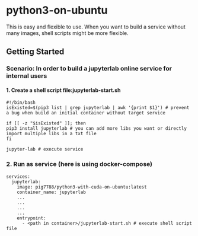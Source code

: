 # python3-on-ubuntu
This is easy and flexible to use. When you want to build a service without many images, shell scripts might be more flexible.

## Getting Started
### Scenario: In order to build a jupyterlab online service for internal users
#### 1. Create a shell script file:jupyterlab-start.sh
```shell
#!/bin/bash 
isExisted=$(pip3 list | grep jupyterlab | awk '{print $1}') # prevent a bug when build an initial container without target service

if [[ -z "$isExisted" ]]; then
pip3 install jupyterlab # you can add more libs you want or directly import multiple libs in a txt file
fi

jupyter-lab # execute service
```

### 2. Run as service (here is using docker-compose)
```shell
services:
  jupyterlab:
    image: pig7788/python3-with-cuda-on-ubuntu:latest
    container_name: jupyterlab
    ...
    ...
    ...
    ...
    entrypoint:
      - <path in container>/jupyterlab-start.sh # execute shell script file
```
